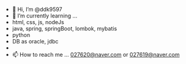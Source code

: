 - 👋 Hi, I’m @ddk9597
- 🌱 I’m currently learning ...
- html, css, js, nodeJs
- java, spring, springBoot, lombok, mybatis
- python
- DB as oracle, jdbc
- 
- 📫 How to reach me ... 027620@naver.com or 027619@naver.com

<!---
ddk9597/ddk9597 is a ✨ special ✨ repository because its `README.md` (this file) appears on your GitHub profile.
You can click the Preview link to take a look at your changes.
--->
